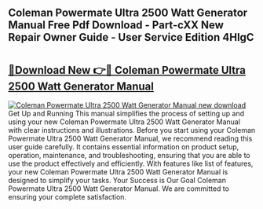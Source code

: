 ## Coleman Powermate Ultra 2500 Watt Generator Manual Free Pdf Download - Part-cXX New Repair Owner Guide - User Service Edition 4HlgC

# <h2><a href="http://bc5267.oget.top/?id=Coleman+Powermate+Ultra+2500+Watt+Generator+Manual">🔗Download New 👉🔴 Coleman Powermate Ultra 2500 Watt Generator Manual</a></h2>

[![Coleman Powermate Ultra 2500 Watt Generator Manual new download](https://i.imgur.com/5g1atiW.png)](http://bc5267.oget.top/?id=Coleman+Powermate+Ultra+2500+Watt+Generator+Manual)
Get Up and Running This manual simplifies the process of setting up and using your new Coleman Powermate Ultra 2500 Watt Generator Manual with clear instructions and illustrations. Before you start using your Coleman Powermate Ultra 2500 Watt Generator Manual, we recommend reading this user guide carefully. It contains essential information on product setup, operation, maintenance, and troubleshooting, ensuring that you are able to use the product effectively and efficiently. With features like list of features, your new Coleman Powermate Ultra 2500 Watt Generator Manual is designed to simplify your tasks. Your Success is Our Goal Coleman Powermate Ultra 2500 Watt Generator Manual. We are committed to ensuring your complete satisfaction.
